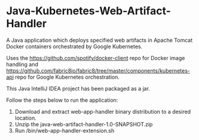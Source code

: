 # Java-Kubernetes-Web-Artifact-Handler
A Java application which deploys specified web artifacts in Apache Tomcat Docker containers orchestrated by Google Kubernetes. 

Uses the https://github.com/spotify/docker-client repo for Docker image handling and https://github.com/fabric8io/fabric8/tree/master/components/kubernetes-api repo for Google Kubernetes orchestration.

This Java IntelliJ IDEA project has been packaged as a jar. 

Follow the steps below to run the application:

1. Download and extract web-app-handler binary distribution to a desired location.
2. Unzip the java-web-artifact-handler-1.0-SNAPSHOT.zip
3. Run /bin/web-app-handler-extension.sh
